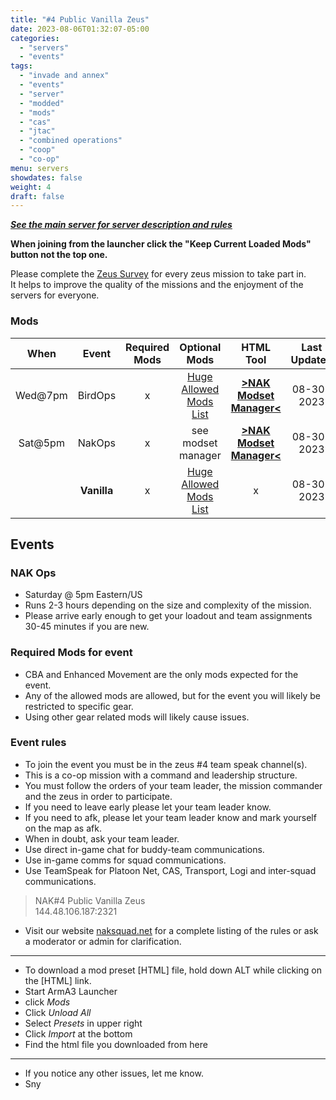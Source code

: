 ```yaml
---
title: "#4 Public Vanilla Zeus"
date: 2023-08-06T01:32:07-05:00
categories:
  - "servers"
  - "events"
tags:
  - "invade and annex"
  - "events"
  - "server"
  - "modded"
  - "mods"
  - "cas"
  - "jtac"
  - "combined operations"
  - "coop"
  - "co-op"
menu: servers
showdates: false
weight: 4
draft: false
---
```

[***See the main server for server description and rules***](https://www.naksquad.net/servers/ourservers/)
<!-- more -->
**When joining from the launcher click the "Keep Current Loaded Mods" button not the top one.**

Please complete the [Zeus Survey](https://forms.gle/aHSDdsxMVZQkLcaZ7) for every zeus mission to take part in. \
It helps to improve the quality of the missions and the enjoyment of the servers for everyone.
<!-- Table Generator https://www.tablesgenerator.com/markdown_tables -->
<!-- Table data importer https://anywaydata.com/app# -->
### Mods
|**When**| **Event** | **Required Mods** | **Optional Mods** | **HTML Tool** | **Last Updated** |
|:---:|:---:|:---:|:---:|:---:|:---:|
|Wed@7pm| BirdOps | x | [Huge Allowed Mods List](https://www.naksquad.net/mods/approved-mods/) | [**>NAK Modset Manager<**](https://dell-wsl.rove-minor.ts.net/?nak4_nakops=450814997,333310405,1638341685,2060770170*,2034363662*,1804716719*,1598735666*,1538673636*,772802287*,423344798*,2480263219*,2467589125*,825179978*,925018569*,570118882*,825172265*,1486853849*,2257686620*) | 08-30-2023 |
|Sat@5pm| NakOps | x | see modset manager | [**>NAK Modset Manager<**](https://dell-wsl.rove-minor.ts.net/?nak4_nakops=450814997,333310405,1638341685,2060770170*,2034363662*,1804716719*,1598735666*,1538673636*,772802287*,423344798*,2480263219*,2467589125*,825179978*,925018569*,570118882*,825172265*,1486853849*,2257686620*) | 08-30-2023 |
|| **Vanilla** | x | [Huge Allowed Mods List](https://www.naksquad.net/mods/approved-mods/) | x | 08-30-2023 |

## Events

### NAK Ops
- Saturday @ 5pm Eastern/US
- Runs 2-3 hours depending on the size and complexity of the mission. 
- Please arrive early enough to get your loadout and team assignments 30-45 minutes if you are new.

### Required Mods for event

 - CBA and Enhanced Movement are the only mods expected for the event.
 - Any of the allowed mods are allowed, but for the event you will likely be restricted to specific gear.
 - Using other gear related mods will likely cause issues.

### Event rules

- To join the event you must be in the zeus #4 team speak channel(s).
- This is a co-op mission with a command and leadership structure. 
- You must follow the orders of your team leader, the mission commander and the zeus in order to participate.
- If you need to leave early please let your team leader know.
- If you need to afk, please let your team leader know and mark yourself on the map as afk.
- When in doubt, ask your team leader.
- Use direct in-game chat for buddy-team communications.
- Use in-game comms for squad communications.
- Use TeamSpeak for Platoon Net, CAS, Transport, Logi and inter-squad communications.

> NAK#4 Public Vanilla Zeus \
 144.48.106.187:2321
 
- Visit our website [naksquad.net](https://naksquad.net) for a complete listing of the rules or ask a moderator or admin for clarification.
---
- To download a mod preset [HTML] file, hold down ALT while clicking on the [HTML] link.
- Start ArmA3 Launcher
- click <i>Mods</i>
- Click <i>Unload All</i>
- Select <i>Presets</i> in upper right
- Click <i>Import</i> at the bottom
- Find the html file you downloaded from here
---
- If you notice any other issues, let me know.
- Sny
